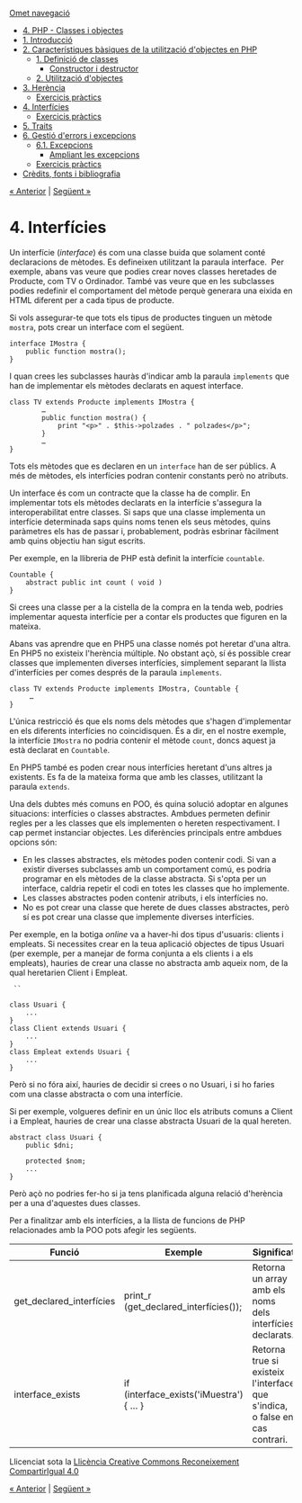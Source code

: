 <div id="content">

[Omet navegació](#main)

<div id="emptyHeader" class="section">

</div>

  - [4. PHP - Classes i objectes](index.html)
  - [1. Introducció](1_introducci.html)
  - [2. Característiques bàsiques de la utilització d'objectes en
    PHP](2_caracterstiques_bsiques_de_la_utilitzaci_dobjectes_en_php.html)
      - [1. Definició de classes](1_definici_de_classes.html)
          - [Constructor i destructor](constructor_i_destructor.html)
      - [2. Utilització d'objectes](2_utilitzaci_dobjectes.html)
  - [3. Herència](3_herncia.html)
      - [Exercicis pràctics](exercicis_prctics.html)
  - <span id="active">[4. Interfícies](4_interfcies.html)</span>
      - [Exercicis pràctics](exercicis_prctics0.html)
  - [5. Traits](5_traits.html)
  - [6. Gestió d'errors i excepcions](6_gesti_derrors_i_excepcions.html)
      - [6.1. Excepcions](61_excepcions.html)
          - [Ampliant les excepcions](ampliant_les_excepcions.html)
      - [Exercicis pràctics](exercicis_prctics1.html)
  - [Crèdits, fonts i bibliografia](crdits_fonts_i_bibliografia.html)

<div id="topPagination">

[<span><span>« </span>Anterior</span>](exercicis_prctics.html)
<span class="sep">| </span>[<span>Següent<span>
»</span></span>](exercicis_prctics0.html)

</div>

<div id="main-wrapper">

<div id="main" class="section">

# 4\. Interfícies

<div class="iDevice emphasis0">

<div id="ta10_85" class="block iDevice_content">

Un interfície (*interface*) és com una classe buida que solament conté
declaracions de mètodes. Es defineixen utilitzant la paraula interface. 
Per exemple, abans vas veure que podies crear noves classes heretades de
Producte, com TV o Ordinador. També vas veure que en les subclasses
podies redefinir el comportament del mètode perquè generara una eixida
en HTML diferent per a cada tipus de producte.

Si vols assegurar-te que tots els tipus de productes tinguen un mètode
`mostra`, pots crear un interface com el següent.

<div class="highlighted-code language-php">

<div>

    interface IMostra {
        public function mostra();
    }

</div>

</div>

I quan crees les subclasses hauràs d'indicar amb la paraula `implements`
que han de implementar els mètodes declarats en aquest interface. 

<div class="highlighted-code language-php">

<div>

    class TV extends Producte implements IMostra {
            …
            public function mostra() {
                print "<p>" . $this->polzades . " polzades</p>";
            }
            …
    }

</div>

</div>

Tots els mètodes que es declaren en un `interface` han de ser públics. A
més de mètodes, els interfícies podran contenir constants però no
atributs.

Un interface és com un contracte que la classe ha de complir. En
implementar tots els mètodes declarats en la interfície s'assegura la
interoperabilitat entre classes. Si saps que una classe implementa un
interfície determinada saps quins noms tenen els seus mètodes, quins
paràmetres els has de passar i, probablement, podràs esbrinar fàcilment
amb quins objectiu han sigut escrits.

Per exemple, en la llibreria de PHP està definit la interfície
`countable`.

<div class="highlighted-code language-php">

<div>

    Countable {
        abstract public int count ( void )
    }

</div>

</div>

Si crees una classe per a la cistella de la compra en la tenda web,
podries implementar aquesta interfície per a contar els productes que
figuren en la mateixa.

Abans vas aprendre que en PHP5 una classe només pot heretar d'una altra.
En PHP5 no existeix l'herència múltiple. No obstant açò, sí és possible
crear classes que implementen diverses interfícies, simplement separant
la llista d'interfícies per comes després de la paraula `implements`.

<div class="highlighted-code language-php">

<div>

    class TV extends Producte implements IMostra, Countable {
         …
    }

</div>

</div>

L'única restricció és que els noms dels mètodes que s'hagen
d'implementar en els diferents interfícies no coincidisquen. És a dir,
en el nostre exemple, la interfície `IMostra` no podria contenir el
mètode `count`, doncs aquest ja està declarat en `Countable`.

En PHP5 també es poden crear nous interfícies heretant d'uns altres ja
existents. Es fa de la mateixa forma que amb les classes, utilitzant la
paraula `extends`.

Una dels dubtes més comuns en POO, és quina solució adoptar en algunes
situacions: interfícies o classes abstractes. Ambdues permeten definir
regles per a les classes que els implementen o hereten respectivament. I
cap permet instanciar objectes. Les diferències principals entre ambdues
opcions són:

  - En les classes abstractes, els mètodes poden contenir codi. Si van a
    existir diverses subclasses amb un comportament comú, es podria
    programar en els mètodes de la classe abstracta. Si s'opta per un
    interface, caldria repetir el codi en totes les classes que ho
    implemente.
  - Les classes abstractes poden contenir atributs, i els interfícies
    no.
  - No es pot crear una classe que herete de dues classes abstractes,
    però sí es pot crear una classe que implemente diverses interfícies.

Per exemple, en la botiga *online* va a haver-hi dos tipus d'usuaris:
clients i empleats. Si necessites crear en la teua aplicació objectes de
tipus Usuari  (per exemple, per a manejar de forma conjunta a els
clients i a els empleats), hauries de crear una classe no abstracta amb
aqueix nom, de la qual heretarien Client i Empleat.

`  ``  `

<div class="highlighted-code language-php">

<div>

    class Usuari {
        ...
    }
    class Client extends Usuari {
        ...
    }
    class Empleat extends Usuari {
        ...
    }

</div>

</div>

Però si no fóra així, hauries de decidir si crees o no Usuari, i si ho
faries com una classe abstracta o com una interfície.

Si per exemple, volgueres definir en un únic lloc els atributs comuns a
Client i a Empleat, hauries de crear una classe abstracta Usuari de la
qual hereten.

<div class="highlighted-code language-php">

<div>

    abstract class Usuari {
        public $dni;
    
        protected $nom;
        ...
    }

</div>

</div>

Però açò no podries fer-ho si ja tens planificada alguna relació
d'herència per a una d'aquestes dues classes.

Per a finalitzar amb els interfícies, a la llista de funcions de PHP
relacionades amb la POO pots afegir les
següents.

| Funció                     | Exemple                                  | Significat                                                                  |
| -------------------------- | ---------------------------------------- | --------------------------------------------------------------------------- |
| get\_declared\_interfícies | print\_r (get\_declared\_interfícies()); | Retorna un array amb els noms dels interfícies declarats.                   |
| interface\_exists          | if (interface\_exists('iMuestra') { … }  | Retorna true si existeix l'interface que s'indica, o false en cas contrari. |

</div>

</div>

<div id="packageLicense" class="cc cc-by-sa">

<span>Llicenciat sota la </span> [Llicència Creative Commons
Reconeixement
CompartirIgual 4.0](http://creativecommons.org/licenses/by-sa/4.0/)

</div>

</div>

</div>

<div id="bottomPagination">

[<span><span>« </span>Anterior</span>](exercicis_prctics.html)
<span class="sep">| </span>[<span>Següent<span>
»</span></span>](exercicis_prctics0.html)

</div>

</div>
